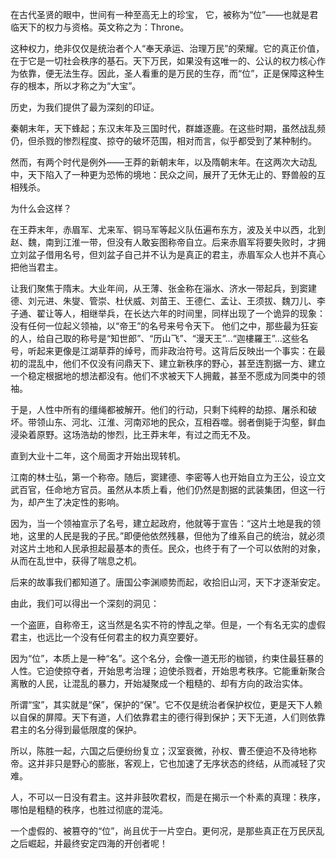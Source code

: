 
在古代圣贤的眼中，世间有一种至高无上的珍宝， 它，被称为“位”——也就是君临天下的权力与资格。英文称之为：Throne。

这种权力，绝非仅仅是统治者个人“奉天承运、治理万民”的荣耀。它的真正价值，在于它是一切社会秩序的基石。天下万民，如果没有这唯一的、公认的权力核心作为依靠，便无法生存。因此，圣人看重的是万民的生存，而“位”，正是保障这种生存的根本，所以才称之为“大宝”。

历史，为我们提供了最为深刻的印证。

秦朝末年，天下蜂起；东汉末年及三国时代，群雄逐鹿。在这些时期，虽然战乱频仍，但杀戮的惨烈程度、掠夺的破坏范围，相对而言，似乎都受到了某种制约。

然而，有两个时代是例外——王莽的新朝末年，以及隋朝末年。在这两次大动乱中，天下陷入了一种更为恐怖的境地：民众之间，展开了无休无止的、野兽般的互相残杀。

为什么会这样？

在王莽末年，赤眉军、尤来军、铜马军等起义队伍遍布东方，波及关中以西，北到赵、魏，南到江淮一带，但没有人敢妄图称帝自立。后来赤眉军将要失败时，才拥立刘盆子借用名号，但刘盆子自己并不认为是真正的君主，赤眉军众人也并不真心把他当君主。

让我们聚焦于隋末。大业年间，从王薄、张金称在淄水、济水一带起兵，到窦建德、刘元进、朱燮、管崇、杜伏威、刘苗王、王德仁、孟让、王须拔、魏刀儿、李子通、翟让等人，相继举兵，在长达六年的时间里，同样出现了一个诡异的现象：没有任何一位起义领袖，以“帝王”的名号来号令天下。 他们之中，那些最为狂妄的人，给自己取的称号是“知世郎”、“历山飞”、“漫天王”…“迦樓羅王”…这些名号，听起来更像是江湖草莽的绰号，而非政治符号。这背后反映出一个事实：在最初的混乱中，他们不仅没有问鼎天下、建立新秩序的野心，甚至连割据一方、建立一个稳定根据地的想法都没有。他们不求被天下人拥戴，甚至不愿成为同类中的领袖。

于是，人性中所有的缰绳都被解开。他们的行动，只剩下纯粹的劫掠、屠杀和破坏。带领山东、河北、江淮、河南邓地的民众，互相吞噬。弱者倒毙于沟壑，鲜血浸染着原野。这场浩劫的惨烈，比王莽末年，有过之而无不及。

直到大业十二年，这个局面才开始出现转机。

江南的林士弘，第一个称帝。随后，窦建德、李密等人也开始自立为王公，设立文武百官，任命地方官员。虽然从本质上看，他们仍然是割据的武装集团，但这一行为，却产生了决定性的影响。

因为，当一个领袖宣示了名号，建立起政府，他就等于宣告：“这片土地是我的领地，这里的人民是我的子民。”即便他依然残暴，但他为了维系自己的统治，就必须对这片土地和人民承担起最基本的责任。民众，也终于有了一个可以依附的对象，从而在乱世中，获得了喘息之机。

后来的故事我们都知道了。唐国公李渊顺势而起，收拾旧山河，天下才逐渐安定。

由此，我们可以得出一个深刻的洞见：

一个盗匪，自称帝王，这当然是名实不符的悖乱之举。但是，一个有名无实的虚假君主，也远比一个没有任何君主的权力真空要好。

因为“位”，本质上是一种“名”。这个名分，会像一道无形的枷锁，约束住最狂暴的人性。它迫使掠夺者，开始思考治理；迫使杀戮者，开始思考秩序。它能重新聚合离散的人民，让混乱的暴力，开始凝聚成一个粗糙的、却有方向的政治实体。

所谓“宝”，其实就是“保”，保护的“保”。它不仅是统治者保护权位，更是天下人赖以自保的屏障。天下有道，人们依靠君主的德行得到保护；天下无道，人们则依靠君主的名分得到最低限度的保护。

所以，陈胜一起，六国之后便纷纷复立；汉室衰微，孙权、曹丕便迫不及待地称帝。这并非只是野心的膨胀，客观上，它也加速了无序状态的终结，从而减轻了灾难。

人，不可以一日没有君主。这并非鼓吹君权，而是在揭示一个朴素的真理：秩序，哪怕是粗糙的秩序，也胜过彻底的混沌。

一个虚假的、被篡夺的“位”，尚且优于一片空白。更何况，是那些真正在万民厌乱之后崛起，并最终安定四海的开创者呢！

